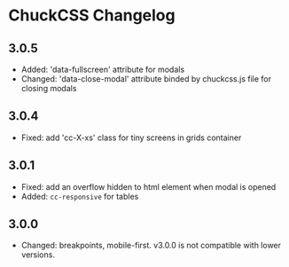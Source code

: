 # ChuckCSS Changelog

## 3.0.5
* Added: 'data-fullscreen' attribute for modals
* Changed: 'data-close-modal' attribute binded by chuckcss.js file for closing modals


## 3.0.4
* Fixed: add 'cc-X-xs' class for tiny screens in grids container


## 3.0.1
* Fixed: add an overflow hidden to html element when modal is opened
* Added: `cc-responsive` for tables


## 3.0.0
* Changed: breakpoints, mobile-first. v3.0.0 is not compatible with lower versions.
